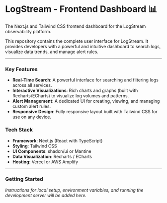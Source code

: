 # LogStream - Frontend Dashboard 📊

The Next.js and Tailwind CSS frontend dashboard for the LogStream observability platform.

This repository contains the complete user interface for LogStream. It provides developers with a powerful and intuitive dashboard to search logs, visualize data trends, and manage alert rules.

---



### Key Features

- **Real-Time Search**: A powerful interface for searching and filtering logs across all services.
- **Interactive Visualizations**: Rich charts and graphs (built with Recharts/ECharts) to visualize log volumes and patterns.
- **Alert Management**: A dedicated UI for creating, viewing, and managing custom alert rules.
- **Responsive Design**: Fully responsive layout built with Tailwind CSS for use on any device.

### Tech Stack

- **Framework**: Next.js (React with TypeScript)
- **Styling**: Tailwind CSS
- **UI Components**: shadcn/ui or Mantine
- **Data Visualization**: Recharts / ECharts
- **Hosting**: Vercel or AWS Amplify

---

### Getting Started

_Instructions for local setup, environment variables, and running the development server will be added here._
